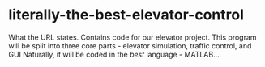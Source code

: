 # literally-the-best-elevator-control
What the URL states.
Contains code for our elevator project.
This program will be split into three core parts - elevator simulation, traffic control, and GUI
Naturally, it will be coded in the *best* language - MATLAB...
